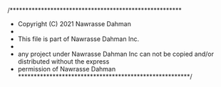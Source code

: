 /*******************************************************
 * Copyright (C) 2021 Nawrasse Dahman
 * 
 * This file is part of Nawrasse Dahman Inc.
 * 
 * any project under Nawrasse Dahman Inc can not be copied and/or distributed without the express
 * permission of Nawrasse Dahman
 *******************************************************/
